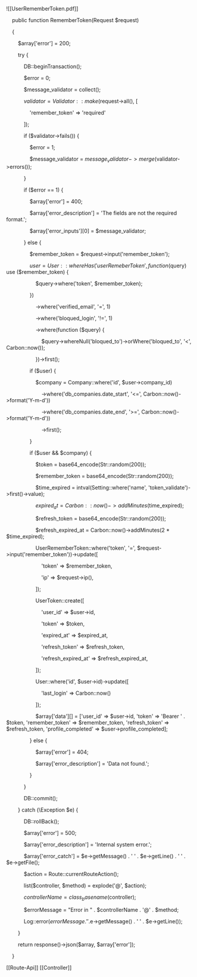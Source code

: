 
![[UserRememberToken.pdf]] 
  

    public function RememberToken(Request $request)

    {

        $array['error'] = 200;

        try {

            DB::beginTransaction();

  
  

            $error = 0;

            $message_validator = collect();

  

            $validator = Validator::make($request->all(), [

                'remember_token' => 'required'

            ]);

  

            if ($validator->fails()) {

                $error = 1;

                $message_validator = $message_validator->merge($validator->errors());

            }

  

            if ($error == 1) {

                $array['error'] = 400;

                $array['error_description'] = 'The fields are not the required format.';

                $array['error_inputs'][0] = $message_validator;

            } else {

  

                $remember_token = $request->input('remember_token');

  

                $user = User::whereHas('userRemeberToken', function ($query) use ($remember_token) {

                    $query->where('token', $remember_token);

                })

                    ->where('verified_email', '=', 1)

                    ->where('bloqued_login', '!=', 1)

                    ->where(function ($query) {

                        $query->whereNull('bloqued_to')->orWhere('bloqued_to', '<', Carbon::now());

                    })->first();

  
  

                if ($user) {

                    $company = Company::where('id', $user->company_id)

                        ->where('db_companies.date_start', '<=', Carbon::now()->format('Y-m-d'))

                        ->where('db_companies.date_end', '>=', Carbon::now()->format('Y-m-d'))

                        ->first();

                }

  

                if ($user && $company) {

                    $token = base64_encode(Str::random(200));

                    $remember_token = base64_encode(Str::random(200));

  

                    $time_expired = intval(Setting::where('name', 'token_validate')->first()->value);

                    $expired_at = Carbon::now()->addMinutes($time_expired);

  
  

                    $refresh_token = base64_encode(Str::random(200));

                    $refresh_expired_at = Carbon::now()->addMinutes(2 * $time_expired);

  

                    UserRememberToken::where('token', '=', $request->input('remember_token'))->update([

                        'token' => $remember_token,

                        'ip' => $request->ip(),

                    ]);

  

                    UserToken::create([

                        'user_id' => $user->id,

                        'token' => $token,

                        'expired_at' => $expired_at,

                        'refresh_token' => $refresh_token,

                        'refresh_expired_at' => $refresh_expired_at,

                    ]);

  

                    User::where('id', $user->id)->update([

                        'last_login' => Carbon::now()

                    ]);

  

                    $array['data'][] = ['user_id' => $user->id, 'token' => 'Bearer ' . $token, 'remember_token' => $remember_token, 'refresh_token' => $refresh_token, 'profile_completed' => $user->profile_completed];

                } else {

                    $array['error'] = 404;

                    $array['error_description'] = 'Data not found.';

                }

            }

  

            DB::commit();

        } catch (\Exception $e) {

            DB::rollBack();

            $array['error'] = 500;

            $array['error_description'] = 'Internal system error.';

            $array['error_catch'] = $e->getMessage() . ' ' . $e->getLine() . ' ' . $e->getFile();

            $action = Route::currentRouteAction();

            list($controller, $method) = explode('@', $action);

            $controllerName = class_basename($controller);

            $errorMessage = "Error in " . $controllerName . '@' . $method;

            Log::error($errorMessage . ' ' .  $e->getMessage() . ' ' . $e->getLine());

        }

  

        return response()->json($array, $array['error']);

    }


[[Route-Api]]  [[Controller]]  